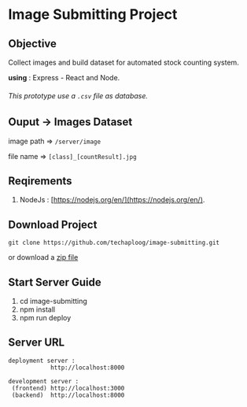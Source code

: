 # Image Submitting Project

## Objective
Collect images and build dataset for automated stock counting system.

**using** : Express - React and Node.

###### This prototype use a `.csv` file as database.

## Ouput -> Images Dataset
image path  => `/server/image`

file name   => `[class]_[countResult].jpg`


## Reqirements
1. NodeJs : [https://nodejs.org/en/](https://nodejs.org/en/).

## Download Project
```
git clone https://github.com/techaploog/image-submitting.git
```
or download a [zip file](https://github.com/techaploog/image-submitting/archive/refs/heads/main.zip)

## Start Server Guide
1. cd image-submitting
2. npm install
3. npm run deploy

## Server URL
```
deployment server : 
            http://localhost:8000

development server :
 (frontend) http://localhost:3000
 (backend)  http://localhost:8000
```
